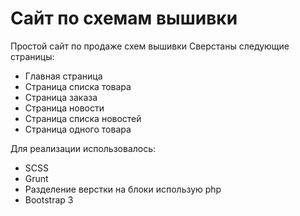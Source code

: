 # Caйт по схемам вышивки

Простой сайт по продаже схем вышивки
Сверстаны следующие страницы:
- Главная страница 
- Страница списка товара
- Страница заказа
- Страница новости
- Страница списка новостей
- Страница одного товара

Для реализации использовалось:
- SCSS
- Grunt
- Разделение верстки на блоки использую php
- Bootstrap 3
